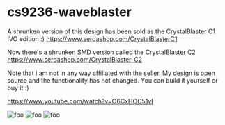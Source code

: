 # cs9236-waveblaster

A shrunken version of this design has been sold as the CrystalBlaster C1 IVO edition :)
https://www.serdashop.com/CrystalBlasterC1

Now there's a shrunken SMD version called the CrystalBlaster C2
https://www.serdashop.com/CrystalBlaster-C2

Note that I am not in any way affiliated with the seller. My design is open source and the functionality has not changed. You can build it yourself or buy it :)

https://www.youtube.com/watch?v=O6CxHOC51vI

![foo](https://raw.githubusercontent.com/ivop/cs9236-waveblaster/master/cs9236wb.png "bar")
![foo](https://raw.githubusercontent.com/ivop/cs9236-waveblaster/master/photo1.jpg "bar")
![foo](https://raw.githubusercontent.com/ivop/cs9236-waveblaster/master/photo2.jpg "bar")
